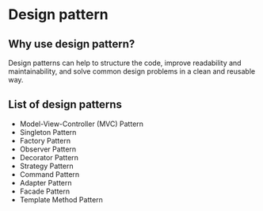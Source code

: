 # Design pattern

## Why use design pattern?

Design patterns can help to structure the code, improve readability and maintainability, and solve common design problems in a clean and reusable way.

## List of design patterns

- Model-View-Controller (MVC) Pattern
- Singleton Pattern
- Factory Pattern
- Observer Pattern
- Decorator Pattern
- Strategy Pattern
- Command Pattern
- Adapter Pattern
- Facade Pattern
- Template Method Pattern
